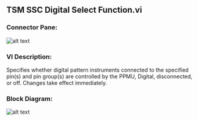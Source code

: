 ## **TSM SSC Digital Select Function.vi**
### Connector Pane:
![alt text](/Instrument%20Control/Digital/Configuration/TSM%20SSC%20Digital%20Select%20Function.vic.png "TSM SSC Digital Select Function.vi connector pane")

### VI Description:
Specifies whether digital pattern instruments connected to the specified pin(s) and pin group(s) are controlled by the PPMU, Digital, disconnected, or off. Changes take effect immediately.

### Block Diagram:
![alt text](/Instrument%20Control/Digital/Configuration/TSM%20SSC%20Digital%20Select%20Function.vid.png "TSM SSC Digital Select Function.vi block diagram")
